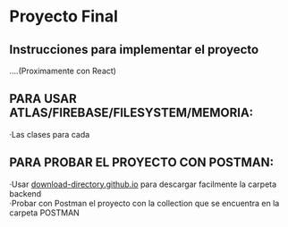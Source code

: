 # Proyecto Final

## Instrucciones para implementar el proyecto
....(Proximamente con React)

## PARA USAR ATLAS/FIREBASE/FILESYSTEM/MEMORIA:
·Las clases para cada

## PARA PROBAR EL PROYECTO CON POSTMAN:
·Usar <a href="https://download-directory.github.io/" target="_blank">download-directory.github.io</a> para descargar facilmente la carpeta backend <br>
·Probar con Postman el proyecto con la collection que se encuentra en la carpeta POSTMAN